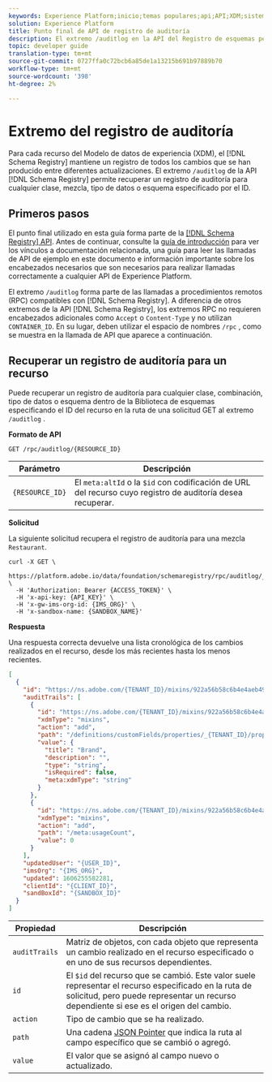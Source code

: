 ```yaml
---
keywords: Experience Platform;inicio;temas populares;api;API;XDM;sistema XDM;modelo de datos de experiencia;modelo de datos de experiencia;modelo de datos de experiencia;modelo de datos;modelo de datos;auditoría;registro de auditoría;registro de cambios;registro de cambios;rpc
solution: Experience Platform
title: Punto final de API de registro de auditoría
description: El extremo /auditlog en la API del Registro de esquemas permite recuperar una lista cronológica de los cambios realizados en un recurso XDM existente.
topic: developer guide
translation-type: tm+mt
source-git-commit: 0727ffa0c72bcb6a85de1a13215b691b97889b70
workflow-type: tm+mt
source-wordcount: '398'
ht-degree: 2%

---
```



# Extremo del registro de auditoría

Para cada recurso del Modelo de datos de experiencia (XDM), el [!DNL Schema Registry] mantiene un registro de todos los cambios que se han producido entre diferentes actualizaciones. El extremo `/auditlog` de la API [!DNL Schema Registry] permite recuperar un registro de auditoría para cualquier clase, mezcla, tipo de datos o esquema especificado por el ID.

## Primeros pasos

El punto final utilizado en esta guía forma parte de la [[!DNL Schema Registry] API](https://www.adobe.io/apis/experienceplatform/home/api-reference.html#!acpdr/swagger-specs/schema-registry.yaml). Antes de continuar, consulte la [guía de introducción](./getting-started.md) para ver los vínculos a documentación relacionada, una guía para leer las llamadas de API de ejemplo en este documento e información importante sobre los encabezados necesarios que son necesarios para realizar llamadas correctamente a cualquier API de Experience Platform.

El extremo `/auditlog` forma parte de las llamadas a procedimientos remotos (RPC) compatibles con [!DNL Schema Registry]. A diferencia de otros extremos de la API [!DNL Schema Registry], los extremos RPC no requieren encabezados adicionales como `Accept` o `Content-Type` y no utilizan `CONTAINER_ID`. En su lugar, deben utilizar el espacio de nombres `/rpc` , como se muestra en la llamada de API que aparece a continuación.

## Recuperar un registro de auditoría para un recurso

Puede recuperar un registro de auditoría para cualquier clase, combinación, tipo de datos o esquema dentro de la Biblioteca de esquemas especificando el ID del recurso en la ruta de una solicitud GET al extremo `/auditlog` .

**Formato de API**

```http
GET /rpc/auditlog/{RESOURCE_ID}
```

| Parámetro | Descripción |
| --- | --- |
| `{RESOURCE_ID}` | El `meta:altId` o la `$id` con codificación de URL del recurso cuyo registro de auditoría desea recuperar. |

**Solicitud**

La siguiente solicitud recupera el registro de auditoría para una mezcla `Restaurant`.

```shell
curl -X GET \
  https://platform.adobe.io/data/foundation/schemaregistry/rpc/auditlog/_{TENANT_ID}.mixins.922a56b58c6b4e4aeb49e577ec82752106ffe8971b23b4d9 \
  -H 'Authorization: Bearer {ACCESS_TOKEN}' \
  -H 'x-api-key: {API_KEY}' \
  -H 'x-gw-ims-org-id: {IMS_ORG}' \
  -H 'x-sandbox-name: {SANDBOX_NAME}'
```

**Respuesta**

Una respuesta correcta devuelve una lista cronológica de los cambios realizados en el recurso, desde los más recientes hasta los menos recientes.

```json
[
  {
    "id": "https://ns.adobe.com/{TENANT_ID}/mixins/922a56b58c6b4e4aeb49e577ec82752106ffe8971b23b4d9",
    "auditTrails": [
      {
        "id": "https://ns.adobe.com/{TENANT_ID}/mixins/922a56b58c6b4e4aeb49e577ec82752106ffe8971b23b4d9",
        "xdmType": "mixins",
        "action": "add",
        "path": "/definitions/customFields/properties/_{TENANT_ID}/properties/brand",
        "value": {
          "title": "Brand",
          "description": "",
          "type": "string",
          "isRequired": false,
          "meta:xdmType": "string"
        }
      },
      {
        "id": "https://ns.adobe.com/{TENANT_ID}/mixins/922a56b58c6b4e4aeb49e577ec82752106ffe8971b23b4d9",
        "xdmType": "mixins",
        "action": "add",
        "path": "/meta:usageCount",
        "value": 0
      }
    ],
    "updatedUser": "{USER_ID}",
    "imsOrg": "{IMS_ORG}",
    "updated": 1606255582281,
    "clientId": "{CLIENT_ID}",
    "sandBoxId": "{SANDBOX_ID}"
  }
]
```

| Propiedad | Descripción |
| --- | --- |
| `auditTrails` | Matriz de objetos, con cada objeto que representa un cambio realizado en el recurso especificado o en uno de sus recursos dependientes. |
| `id` | El `$id` del recurso que se cambió. Este valor suele representar el recurso especificado en la ruta de solicitud, pero puede representar un recurso dependiente si ese es el origen del cambio. |
| `action` | Tipo de cambio que se ha realizado. |
| `path` | Una cadena [JSON Pointer](../../landing/api-fundamentals.md#json-pointer) que indica la ruta al campo específico que se cambió o agregó. |
| `value` | El valor que se asignó al campo nuevo o actualizado. |